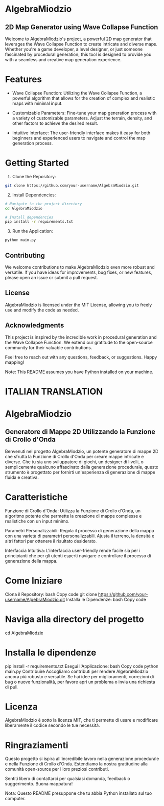 # AlgebraMiodzio
## 2D Map Generator using Wave Collapse Function
Welcome to AlgebraMiodzio's project, a powerful 2D map generator that leverages the Wave Collapse Function to create intricate and diverse maps. Whether you're a game developer, a level designer, or just someone fascinated by procedural generation, this tool is designed to provide you with a seamless and creative map generation experience.

# Features
- Wave Collapse Function: Utilizing the Wave Collapse Function, a powerful algorithm that allows for the creation of complex and realistic maps with minimal input.

- Customizable Parameters: Fine-tune your map generation process with a variety of customizable parameters. Adjust the terrain, density, and other factors to achieve the desired result.

- Intuitive Interface: The user-friendly interface makes it easy for both beginners and experienced users to navigate and control the map generation process.

# Getting Started
1. Clone the Repository:

```bash
git clone https://github.com/your-username/AlgebraMiodzio.git
```
2. Install Dependencies:

```bash
# Navigate to the project directory
cd AlgebraMiodzio

# Install dependencies
pip install -r requirements.txt 
```
3. Run the Application:

```bash
python main.py
```

## Contributing
We welcome contributions to make AlgebraMiodzio even more robust and versatile. If you have ideas for improvements, bug fixes, or new features, please open an issue or submit a pull request.

## License
AlgebraMiodzio is licensed under the MIT License, allowing you to freely use and modify the code as needed.

## Acknowledgments
This project is inspired by the incredible work in procedural generation and the Wave Collapse Function. We extend our gratitude to the open-source community for their valuable contributions.

Feel free to reach out with any questions, feedback, or suggestions. Happy mapping!

Note: This README assumes you have Python installed on your machine.


# ITALIAN TRANSLATION


# AlgebraMiodzio
## Generatore di Mappe 2D Utilizzando la Funzione di Crollo d'Onda

Benvenuti nel progetto AlgebraMiodzio, un potente generatore di mappe 2D che sfrutta la Funzione di Crollo d'Onda per creare mappe intricate e diverse. Che tu sia uno sviluppatore di giochi, un designer di livelli, o semplicemente qualcuno affascinato dalla generazione procedurale, questo strumento è progettato per fornirti un'esperienza di generazione di mappe fluida e creativa.

# Caratteristiche
Funzione di Crollo d'Onda: Utilizza la Funzione di Crollo d'Onda, un algoritmo potente che permette la creazione di mappe complesse e realistiche con un input minimo.

Parametri Personalizzabili: Regola il processo di generazione della mappa con una varietà di parametri personalizzabili. Ajusta il terreno, la densità e altri fattori per ottenere il risultato desiderato.

Interfaccia Intuitiva: L'interfaccia user-friendly rende facile sia per i principianti che per gli utenti esperti navigare e controllare il processo di generazione della mappa.

# Come Iniziare
Clona il Repository:
bash
Copy code
git clone https://github.com/your-username/AlgebraMiodzio.git
Installa le Dipendenze:
bash
Copy code
# Naviga alla directory del progetto
cd AlgebraMiodzio

# Installa le dipendenze
pip install -r requirements.txt 
Esegui l'Applicazione:
bash
Copy code
python main.py
Contribuire
Accogliamo contributi per rendere AlgebraMiodzio ancora più robusto e versatile. Se hai idee per miglioramenti, correzioni di bug o nuove funzionalità, per favore apri un problema o invia una richiesta di pull.

# Licenza
AlgebraMiodzio è sotto la licenza MIT, che ti permette di usare e modificare liberamente il codice secondo le tue necessità.

# Ringraziamenti
Questo progetto si ispira all'incredibile lavoro nella generazione procedurale e nella Funzione di Crollo d'Onda. Estendiamo la nostra gratitudine alla comunità open-source per i loro preziosi contributi.

Sentiti libero di contattarci per qualsiasi domanda, feedback o suggerimento. Buona mappatura!

Nota: Questo README presuppone che tu abbia Python installato sul tuo computer.

